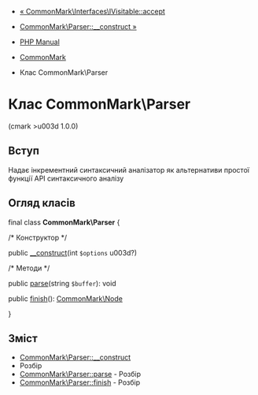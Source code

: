 - [« CommonMark\Interfaces\IVisitable::accept](commonmark-interfaces-ivisitable.accept.md)
- [CommonMark\Parser::\_\_construct »](commonmark-parser.construct.md)

- [PHP Manual](index.md)
- [CommonMark](book.cmark.md)
- Клас CommonMark\Parser

# Клас CommonMark\Parser

(cmark \>u003d 1.0.0)

## Вступ

Надає інкрементний синтаксичний аналізатор як
альтернативи простої функції API синтаксичного аналізу

## Огляд класів

final class **CommonMark\Parser** {

/\* Конструктор \*/

public [\_\_construct](commonmark-parser.construct.md)(int `$options`
u003d?)

/\* Методи \*/

public [parse](commonmark-parser.parse.md)(string `$buffer`): void

public [finish](commonmark-parser.finish.md)():
[CommonMark\Node](class.commonmark-node.md)

}

## Зміст

- [CommonMark\Parser::\_\_construct](commonmark-parser.construct.md)
- Розбір
- [CommonMark\Parser::parse](commonmark-parser.parse.md) - Розбір
- [CommonMark\Parser::finish](commonmark-parser.finish.md) - Розбір
